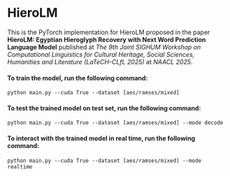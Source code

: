 # HieroLM
This is the PyTorch implementation for HieroLM proposed in the paper **HieroLM: Egyptian Hieroglyph Recovery with Next Word
Prediction Language Model** published at *The 9th Joint SIGHUM Workshop on Computational Linguistics for Cultural Heritage, Social Sciences, Humanities and Literature (LaTeCH-CLfL 2025)* at *NAACL 2025*.


#### To train the model, run the following command:

```
python main.py --cuda True --dataset [aes/ramses/mixed]
```

#### To test the trained model on test set, run the following command:

```
python main.py --cuda True --dataset [aes/ramses/mixed] --mode decode
```

#### To interact with the trained model in real time, run the following command:

```
python main.py --cuda True --dataset [aes/ramses/mixed] --mode realtime
```
